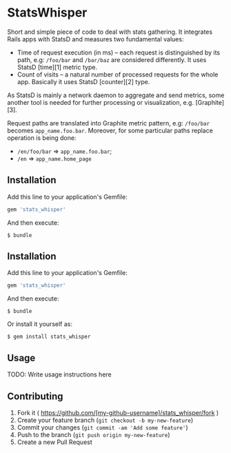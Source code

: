 # StatsWhisper

Short and simple piece of code to deal with stats gathering. It integrates Rails apps with StatsD and measures two fundamental values:

* Time of request execution (in ms) – each request is distinguished by its path, e.g: `/foo/bar` and `/bar/baz` are considered differently. It uses StatsD [time][1] metric type.
* Count of visits – a natural number of processed requests for the whole app. Basically it uses StatsD [counter][2] type.

As StatsD is mainly a network daemon to aggregate and send metrics, some another tool is needed for further processing or visualization, e.g. [Graphite][3].

Request paths are translated into Graphite metric pattern, e.g: `/foo/bar` becomes `app_name.foo.bar`. Moreover, for some particular paths replace operation is being done:

* `/en/foo/bar` => `app_name.foo.bar`;
* `/en` => `app_name.home_page`

## Installation

Add this line to your application's Gemfile:

```ruby
gem 'stats_whisper'
```

And then execute:

    $ bundle

## Installation

Add this line to your application's Gemfile:

```ruby
gem 'stats_whisper'
```

And then execute:

    $ bundle

Or install it yourself as:

    $ gem install stats_whisper

## Usage

TODO: Write usage instructions here

## Contributing

1. Fork it ( https://github.com/[my-github-username]/stats_whisper/fork )
2. Create your feature branch (`git checkout -b my-new-feature`)
3. Commit your changes (`git commit -am 'Add some feature'`)
4. Push to the branch (`git push origin my-new-feature`)
5. Create a new Pull Request
